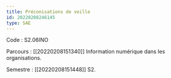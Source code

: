 ```yaml
---
title: Préconisations de veille
id: 20220208246145
type: SAE
---
```


Code : S2.06INO

Parcours : [[20220208151340]] Information numérique dans les organisations.

Semestre : [[20220208151448]] S2.